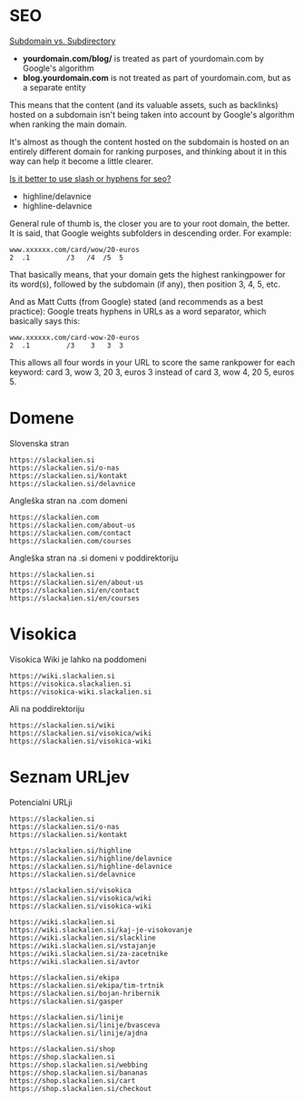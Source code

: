 # SEO

[Subdomain vs. Subdirectory](https://www.semrush.com/blog/subdomain-vs-subdirectory/)

- **yourdomain.com/blog/** is treated as part of yourdomain.com by Google's algorithm
- **blog.yourdomain.com** is not treated as part of yourdomain.com, but as a separate entity

This means that the content (and its valuable assets, such as backlinks) hosted on a subdomain isn't being taken into account by Google's algorithm when ranking the main domain.

It's almost as though the content hosted on the subdomain is hosted on an entirely different domain for ranking purposes, and thinking about it in this way can help it become a little clearer.

[Is it better to use slash or hyphens for seo?](https://webmasters.stackexchange.com/questions/28402/is-it-better-to-use-slash-or-hyphens-for-seo)

- highline/delavnice
- highline-delavnice

General rule of thumb is, the closer you are to your root domain, the better. It is said, that Google weights subfolders in descending order. For example:

```
www.xxxxxx.com/card/wow/20-euros
2  .1         /3   /4  /5  5
```

That basically means, that your domain gets the highest rankingpower for its word(s), followed by the subdomain (if any), then position 3, 4, 5, etc.

And as Matt Cutts (from Google) stated (and recommends as a best practice): Google treats hyphens in URLs as a word separator, which basically says this:

```
www.xxxxxx.com/card-wow-20-euros
2  .1         /3    3   3  3
```

This allows all four words in your URL to score the same rankpower for each keyword: card 3, wow 3, 20 3, euros 3 instead of card 3, wow 4, 20 5, euros 5.

# Domene

Slovenska stran

```
https://slackalien.si
https://slackalien.si/o-nas
https://slackalien.si/kontakt
https://slackalien.si/delavnice
```

Angleška stran na .com domeni

```
https://slackalien.com
https://slackalien.com/about-us
https://slackalien.com/contact
https://slackalien.com/courses
```

Angleška stran na .si domeni v poddirektoriju

```
https://slackalien.si
https://slackalien.si/en/about-us
https://slackalien.si/en/contact
https://slackalien.si/en/courses
```

# Visokica

Visokica Wiki je lahko na poddomeni

```
https://wiki.slackalien.si
https://visokica.slackalien.si
https://visokica-wiki.slackalien.si
```

Ali na poddirektoriju

```
https://slackalien.si/wiki
https://slackalien.si/visokica/wiki
https://slackalien.si/visokica-wiki
```

# Seznam URLjev

Potencialni URLji

```
https://slackalien.si
https://slackalien.si/o-nas
https://slackalien.si/kontakt

https://slackalien.si/highline
https://slackalien.si/highline/delavnice
https://slackalien.si/highline-delavnice
https://slackalien.si/delavnice

https://slackalien.si/visokica
https://slackalien.si/visokica/wiki
https://slackalien.si/visokica-wiki

https://wiki.slackalien.si
https://wiki.slackalien.si/kaj-je-visokovanje
https://wiki.slackalien.si/slackline
https://wiki.slackalien.si/vstajanje
https://wiki.slackalien.si/za-zacetnike
https://wiki.slackalien.si/avtor

https://slackalien.si/ekipa
https://slackalien.si/ekipa/tim-trtnik
https://slackalien.si/bojan-hribernik
https://slackalien.si/gasper

https://slackalien.si/linije
https://slackalien.si/linije/bvasceva
https://slackalien.si/linije/ajdna

https://slackalien.si/shop
https://shop.slackalien.si
https://shop.slackalien.si/webbing
https://shop.slackalien.si/bananas
https://shop.slackalien.si/cart
https://shop.slackalien.si/checkout
```
